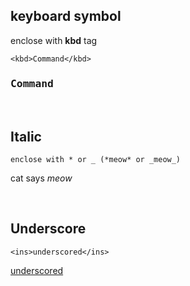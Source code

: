 
## keyboard symbol
enclose with **kbd** tag

```
<kbd>Command</kbd>
```

### <kbd>Command</kbd>

<Br>


## Italic
```
enclose with * or _ (*meow* or _meow_)
```
cat says *meow*

<br>

## Underscore
```
<ins>underscored</ins>
```
<ins>underscored</ins>